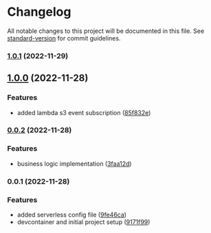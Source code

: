 # Changelog

All notable changes to this project will be documented in this file. See [standard-version](https://github.com/conventional-changelog/standard-version) for commit guidelines.

### [1.0.1](https://github.com/amlodzianowski/s3-cache-header-setter-python/compare/v1.0.0...v1.0.1) (2022-11-29)

## [1.0.0](https://github.com/amlodzianowski/s3-cache-header-setter-python/compare/v0.0.2...v1.0.0) (2022-11-28)


### Features

* added lambda s3 event subscription ([85f832e](https://github.com/amlodzianowski/s3-cache-header-setter-python/commit/85f832e9e58c315d8026653f5d160c2291cf291f))

### [0.0.2](https://github.com/amlodzianowski/s3-cache-header-setter-python/compare/v0.0.1...v0.0.2) (2022-11-28)


### Features

* business logic implementation ([3faa12d](https://github.com/amlodzianowski/s3-cache-header-setter-python/commit/3faa12d63e66b87a3ec746b10428cab85bed2b9d))

### 0.0.1 (2022-11-28)


### Features

* added serverless config file ([9fe46ca](https://github.com/amlodzianowski/s3-cache-header-setter-python/commit/9fe46cad2836814a351c32adc4b0564333fb098a))
* devcontainer and initial project setup ([9171f99](https://github.com/amlodzianowski/s3-cache-header-setter-python/commit/9171f99ec9e46258e36a24dea065609e365b3c64))

